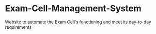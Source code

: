 # Exam-Cell-Management-System
Website to automate the Exam Cell's functioning and meet its day-to-day requirements
